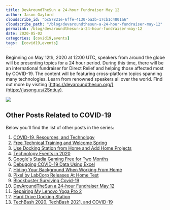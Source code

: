 ```yaml
---
title: DevAroundTheSun a 24-hour Fundraiser May 12
author: Jason Gaylord
cloudscribe_id: "bc57821e-6ffe-4130-ba3b-17cb1c4801a6"
cloudscribe_path: "/blog/devaroundthesun-a-24-hour-fundraiser-may-12"
permalink: /blog/devaroundthesun-a-24-hour-fundraiser-may-12
date: 2020-05-02
categories: [covid19,events]
tags:  [covid19,events]
---
```


Beginning on May 12th, 2020 at 12:00 UTC, speakers from around the globe will be presenting topics for a 24 hour period. During this time, there will be an international fundraiser for Direct Relief and helping those affected most by COVID-19. The content will be featuring cross-platform topics spanning many technologies. Learn from renowned speakers all over the world. Find out more by visiting [https://devaroundthesun.org/](https://jasong.us/2Sntiuy).

[![](https://cdn.jasongaylord.com/images/2020/05/02/devaroundthesun.jpg)](https://jasong.us/2Sntiuy)

## Other Posts Related to COVID-19
Below you'll find the list of other posts in the series:

1. [COVID-19, Resources, and Technology](https://jasong.us/2wgSBqo)
2. [Free Technical Training and Welcome Spring](https://jasong.us/2XeHw3W)
3. [Use Docking Station from Home and Add Home Projects](https://jasong.us/3bRuoWK)
4. [Technology Events in 2020](https://jasong.us/2wvKshS)
5. [Google's Stadia Gaming Free for Two Months](https://jasong.us/2ySyXSR)
6. [Debugging COVID-19 Data Using Excel](https://jasong.us/2K5BhHV)
7. [Hiding Your Background When Working From Home](https://jasong.us/3enL8XE)
8. [Pixel by LabCorp Releases At Home Test](https://jasong.us/2xVsplI)
9. [Blockbuster Surviving Covid-19](https://jasong.us/2YduAvE)
10. [DevAroundTheSun a 24-hour Fundraiser May 12](https://jasong.us/2VWxxzm)
11. [Repairing My Lenovo Yoga Pro 2](https://jasong.us/370OTzb)
12. [Hard Drive Docking Station](https://jasong.us/3clW9GH)
13. [TechBash 2020, TechBash 2021, and COVID-19](https://jasong.us/37lAkGe)